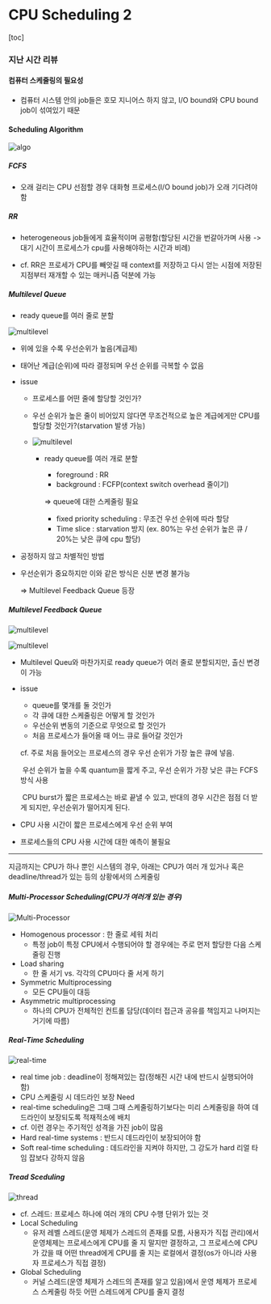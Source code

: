 # CPU Scheduling 2

[toc]

### 지난 시간 리뷰

#### 컴퓨터 스케줄링의 필요성

- 컴퓨터 시스템 안의 job들은 호모 지니어스 하지 않고, I/O bound와 CPU bound job이 섞여있기 때문



#### Scheduling Algorithm

![algo](assets\algo.png)

##### FCFS 

- 오래 걸리는 CPU 선점할 경우 대화형 프로세스(I/O bound job)가 오래 기다려야 함



##### RR 

- heterogeneous job들에게 효율적이며 공평함(할당된 시간을 번갈아가며 사용 -> 대기 시간이 프로세스가 cpu를 사용해야하는 시간과 비례)

- cf. RR은 프로세가 CPU를 빼앗길 때 context를 저장하고 다시 얻는 시점에 저장된 지점부터 재개할 수 있는 매커니즘 덕분에 가능



##### Multilevel Queue

- ready queue를 여러 줄로 분할

![multilevel](assets\multilevel(2).png)

- 위에 있을 수록 우선순위가 높음(계급제)

- 태어난 계급(순위)에 따라 결정되며 우선 순위를 극복할 수 없음

- issue

  - 프로세스를 어떤 줄에 할당할 것인가?

  - 우선 순위가 높은 줄이 비어있지 않다면 무조건적으로 높은 계급에게만 CPU를 할당할 것인가?(starvation 발생 가능)

  - ![multilevel](assets\multilevel.png)

    - ready queue를 여러 개로 분할

      - foreground : RR
      - background : FCFP(context switch overhead 줄이기)

      => queue에 대한 스케줄링 필요

      - fixed priority scheduling : 무조건 우선 순위에 따라 할당
      - Time slice : starvation 방지 (ex. 80%는 우선 순위가 높은 큐 / 20%는 낮은 큐에 cpu 할당)

- 공정하지 않고 차별적인 방법

- 우선순위가 중요하지만 이와 같은 방식은 신분 변경 불가능

  => Multilevel Feedback Queue 등장



#####  Multilevel Feedback Queue

![multilevel](assets\multilevel(5).png)

![multilevel](assets\multilevel(4).png)

- Multilevel Queu와 마찬가지로 ready queue가 여러 줄로 분할되지만, 출신 변경이 가능

- issue

  - queue를 몇개를 둘 것인가
  - 각 큐에 대한 스케줄링은 어떻게 할 것인가
  - 우선순위 변동의 기준으로 무엇으로 할 것인가
  - 처음 프로세스가 들어올 때 어느 큐로 들어갈 것인가

  cf. 주로 처음 들어오는 프로세스의 경우 우선 순위가 가장 높은 큐에 넣음.

  ​	우선 순위가 높을 수록 quantum을 짧게 주고, 우선 순위가 가장 낮은 큐는 FCFS 방식 사용

  ​	CPU burst가 짧은 프로세스는 바로 끝낼 수 있고, 반대의 경우 시간은 점점 더 받게 되지만, 우선순위가 떨어지게 된다.

- CPU 사용 시간이 짧은 프로세스에게 우선 순위 부여

- 프로세스들의 CPU 사용 시간에 대한 예측이 불필요



<hr>

지금까지는 CPU가 하나 뿐인 시스템의 경우, 아래는 CPU가 여러 개 있거나 혹은 deadline/thread가 있는 등의 상황에서의 스케줄링



##### Multi-Processor Scheduling(CPU가 여러개 있는 경우)

![Multi-Processor](assets\multiple.png)

- Homogenous processor : 한 줄로 세워 처리
  - 특정 job이 특정 CPU에서 수행되어야 할 경우에는 주로 먼저 할당한 다음 스케줄링 진행
- Load sharing
  - 한 줄 서기 vs. 각각의 CPU마다 줄 서게 하기
- Symmetric Multiprocessing
  - 모든 CPU들이 대등
- Asymmetric multiprocessing
  - 하나의 CPU가 전체적인 컨트롤 담당(데이터 접근과 공유를 책임지고 나머지는 거기에 따름)



##### Real-Time Scheduling

![real-time](assets\real-time.png)

- real time job : deadline이 정해져있는 잡(정해진 시간 내에 반드시 실행되어야 함)
- CPU 스케줄링 시 데드라인 보장 Need
- real-time scheduling은 그때 그때 스케줄링하기보다는 미리 스케줄링을 하여 데드라인이 보장되도록 적재적소에 배치
- cf. 이런 경우는 주기적인 성격을 가진 job이 많음
- Hard real-time systems : 반드시 데드라인이 보장되어야 함
- Soft real-time scheduling : 데드라인을 지켜야 하지만, 그 강도가 hard 리얼 타임 잡보다 강하지 않음



##### Tread Sceduling

![thread](assets\thread.png)

- cf. 스레드: 프로세스 하나에 여러 개의 CPU 수행 단위가 있는 것
- Local Scheduling
  - 유저 레벨 스레드(운영 체제가 스레드의 존재를 모름, 사용자가 직접 관리)에서 운영체제는 프로세스에게 CPU를 줄 지 말지만 결정하고, 그 프로세스에 CPU가 갔을 때 어떤 thread에게  CPU를 줄 지는 로컬에서 결정(os가 아니라 사용자 프로세스가 직접 결정)
- Global Scheduling
  - 커널 스레드(운영 체제가 스레드의 존재를 알고 있음)에서 운영 체제가 프로세스 스케줄링 하듯 어떤 스레드에게 CPU를 줄지 결정